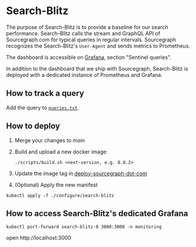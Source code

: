 # Search-Blitz

The purpose of Search-Blitz is to provide a baseline for our search performance.
Search-Blitz calls the stream and GraphQL API of Sourcegraph.com for typical
queries in regular intervals. Sourcegraph recognizes the Search-Blitz's
`User-Agent` and sends metrics to Prometheus.

The dashboard is accessible on
[Grafana](https://sourcegraph.com/-/debug/grafana/d/frontend/frontend?orgId=1),
section "Sentinel queries".

In addition to the dashboard that we ship with Sourcegraph, Search-Blitz is
deployed with a dedicated instance of Prometheus and Grafana.

## How to track a query

Add the query to [`queries.txt`](https://github.com/sourcegraph/sourcegraph/blob/main/internal/cmd/search-blitz/queries.txt).

## How to deploy

1. Merge your changes to _main_
2. Build and upload a new docker image:
   ```
   ./scripts/build.sh <next-version, e.g. 0.0.2>
   ```
3. Update the image tag in [deploy-sourcegraph-dot-com](https://github.com/sourcegraph/deploy-sourcegraph-dot-com/blob/release/configure/search-blitz/search-blitz.StatefulSet.yaml#L36)

4. (Optional) Apply the new manifest

```
kubectl apply -f ./configure/search-blitz
```

## How to access Search-Blitz's dedicated Grafana

```
kubectl port-forward search-blitz-0 3000:3000 -n monitoring
```

open http://localhost:3000
